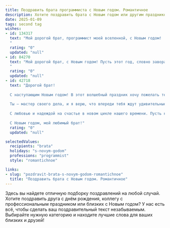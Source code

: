 ```yaml
---
title: Поздравить брата программиста с Новым годом. Романтичное
description: Хотите поздравить брата с Новым годом или другим праздником? Наш ИИ создаст незабываемое поздравление, а вы обязательно выделитесь среди других.  
date: 2025-01-09
tags: second tag
wishes:
- id: 134317
  text: "Мой дорогой брат, программист моей вселенной, с Новым годом!  Пусть этот год станет твоим самым красивым кодом, полным счастья, любви и исполнения всех желаний. Пусть каждая строчка твоей жизни напишется яркими, радостными цветами, а все баги превратятся в чудеса.  Я люблю тебя, и пусть звёзды на небе сияют для тебя так же ярко, как твой талант.  Счастья тебе, мой любимый брат!
  "
  rating: "0"
  updated: "null"
- id: 84270
  text: "Мой дорогой брат, с Новым годом! Пусть этот год, словно завораживающий алгоритм, принесет тебе невероятные открытия, счастье, исполнение всех желаний и бесконечный поток вдохновения в твоем программистском мире.  Пусть звезды на небе сияют так же ярко, как твой блестящий ум, а каждый день будет наполнен любовью, радостью и успехом.  Я люблю тебя!
  "
  rating: "0"
  updated: "null"
- id: 42718
  text: "Дорогой брат!
  
  С наступающим Новым годом! В этот волшебный праздник хочу пожелать тебе, чтобы каждый день нового года был наполнен радостью и вдохновением. Пусть все баги в твоей жизни будут легко исправимы, а коды счастья компилируются без ошибок!
  
  Ты — мастер своего дела, и я верю, что впереди тебя ждут удивительные проекты и безграничные возможности. Пусть твой путь будет ярким, как огни праздника, а мысли — свободными, как в облаке!
  
  С любовью и надеждой на счастье в новом цикле нашего времени. Пусть каждый миг будет похож на идеальную строчку кода, приносящую удовлетворение и гармонию.
  
  С Новым годом, мой любимый брат!"
  rating: "0"
  updated: "null"

selectedValues:
  recipients: "brata"
  holidays: "s-novym-godom"
  professions: "programmist"
  style: "romantichnoe"

links:
- slug: "pozdravit-brata-s-novym-godom-romantichnoe"
  title: "Поздравить брата с Новым годом. Романтичное"
---
```


Здесь вы найдете отличную подборку поздравлений на любой случай.
Хотите поздравить друга с днём рождения, коллегу с профессиональным праздником или близких с Новым годом? У нас есть всё, чтобы сделать ваш поздравительный текст незабываемым. Выбирайте нужную категорию и находите лучшие слова для ваших близких и друзей!
